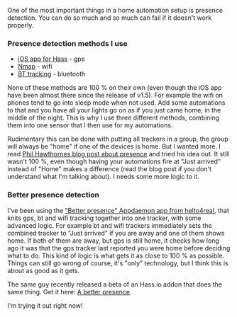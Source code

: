 One of the most important things in a home automation setup is presence detection. You can do so much and so much can fail if it doesn't work properly.

### Presence detection methods I use
* [iOS app for Hass](https://itunes.apple.com/us/app/home-assistant-companion/id1099568401?mt=8) - gps
* [Nmap](https://www.home-assistant.io/components/device_tracker.nmap_tracker/) - wifi
* [BT tracking](https://github.com/andrewjfreyer/monitor) - bluetooth

None of these methods are 100 % on their own (even though the iOS app have been almost there since the release of v1.5). For example the wifi on phones tend to go into sleep mode when not used. Add some automations to that and you have all your lights go on as if you just came home, in the middle of the night.
This is why I use three different methods, combining them into one sensor that I then use for my automations.

Rudimentary this can be done with putting all trackers in a group, the group will always be "home" if one of the devices is home. But I wanted more. I read [Phil Hawthornes blog post about presence](https://philhawthorne.com/making-home-assistants-presence-detection-not-so-binary/) and tried his idea out. It still wasn't 100 %, even though having your automations fire at "Just arrived" instead of "Home" makes a difference (read the blog post if you don't understand what I'm talking about). I needs some more logic to it.

### Better presence detection
I've been using the ["Better presence" Appdaemon app from helto4real](https://github.com/helto4real/hassio/tree/master/appdaemon/apps/presence), that knits gps, bt and wifi tracking together into one tracker, with some advanced logic. For example bt and wifi trackers immediately sets the combined tracker to "Just arrived" if you are away and one of them shows home. If both of them are away, but gps is still home, it checks how long ago it was that the gps tracker last reported you were home before deciding what to do. This kind of logic is what gets it as close to 100 % as possible. Things can still go wrong of course, it's "only" technology, but I think this is about as good as it gets.

The same guy recently released a beta of an Hass.io addon that does the same thing. Get it here: [A better presence](https://github.com/helto4real/hassio-add-ons/tree/master/presence).

I'm trying it out right now!
